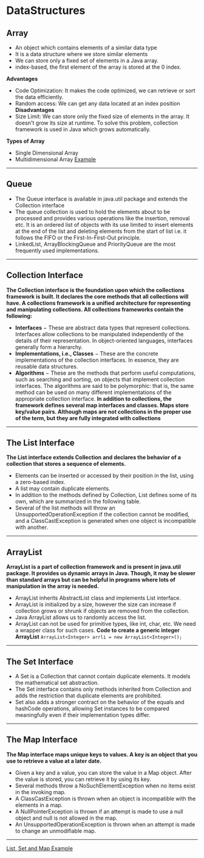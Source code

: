 # DataStructures
## Array
- An object which contains elements of a similar data type
- It is a data structure where we store similar elements
- We can store only a fixed set of elements in a Java array.
- index-based, the first element of the array is stored at the 0 index.

**Advantages**
- Code Optimization: It makes the code optimized, we can retrieve or sort the data efficiently.
- Random access: We can get any data located at an index position
**Disadvantages**
- Size Limit: We can store only the fixed size of elements in the array. It doesn't grow its size at runtime. To solve this problem, collection framework is used in Java which grows automatically. 

**Types of Array**
- Single Dimensional Array
- Multidimensional Array
[Example](../img/array.png)
_________________________
## Queue
- The Queue interface is available in java.util package and extends the Collection interface
- The queue collection is used to hold the elements about to be processed and provides various operations like the insertion, removal etc. It is an ordered list of objects with its use limited to insert elements at the end of the list and deleting elements from the start of list i.e. it follows the FIFO or the First-In-First-Out principle.
- LinkedList, ArrayBlockingQueue and PriorityQueue are the most frequently used implementations. 
__________________
## Collection Interface
**The Collection interface is the foundation upon which the collections framework is built. It declares the core methods that all collections will have. A collections framework is a unified architecture for representing and manipulating collections. All collections frameworks contain the following:**

- **Interfaces** − These are abstract data types that represent collections. Interfaces allow collections to be manipulated independently of the details of their representation. In object-oriented languages, interfaces generally form a hierarchy.
- **Implementations, i.e., Classes** − These are the concrete implementations of the collection interfaces. In essence, they are reusable data structures.
- **Algorithms** − These are the methods that perform useful computations, such as searching and sorting, on objects that implement collection interfaces. The algorithms are said to be polymorphic: that is, the same method can be used on many different implementations of the appropriate collection interface.
**In addition to collections, the framework defines several map interfaces and classes. Maps store key/value pairs. Although maps are not collections in the proper use of the term, but they are fully integrated with collections**
________________________________________
## The List Interface
**The List interface extends Collection and declares the behavior of a collection that stores a sequence of elements.**
- Elements can be inserted or accessed by their position in the list, using a zero-based index.
- A list may contain duplicate elements.
- In addition to the methods defined by Collection, List defines some of its own, which are summarized in the following table.
- Several of the list methods will throw an UnsupportedOperationException if the collection cannot be modified, and a ClassCastException is generated when one object is incompatible with another. 
___________________________
## ArrayList
**ArrayList is a part of collection framework and is present in java.util package. It provides us dynamic arrays in Java. Though, it may be slower than standard arrays but can be helpful in programs where lots of manipulation in the array is needed.**

- ArrayList inherits AbstractList class and implements List interface.
- ArrayList is initialized by a size, however the size can increase if collection grows or shrunk if objects are removed from the collection.
- Java ArrayList allows us to randomly access the list.
- ArrayList can not be used for primitive types, like int, char, etc. We need a wrapper class for such cases.
**Code to create a generic integer ArrayList**
    `ArrayList<Integer> arrli = new ArrayList<Integer>();`
___________________________
## The Set Interface
- A Set is a Collection that cannot contain duplicate elements. It models the mathematical set abstraction.
- The Set interface contains only methods inherited from Collection and adds the restriction that duplicate elements are prohibited.
- Set also adds a stronger contract on the behavior of the equals and hashCode operations, allowing Set instances to be compared meaningfully even if their implementation types differ.
_________________________
## The Map Interface
**The Map interface maps unique keys to values. A key is an object that you use to retrieve a value at a later date.**

- Given a key and a value, you can store the value in a Map object. After the value is stored, you can retrieve it by using its key.
- Several methods throw a NoSuchElementException when no items exist in the invoking map.
- A ClassCastException is thrown when an object is incompatible with the elements in a map.
- A NullPointerException is thrown if an attempt is made to use a null object and null is not allowed in the map.
- An UnsupportedOperationException is thrown when an attempt is made to change an unmodifiable map.
_____________________
[List, Set and Map Example](../img/collectionsexamples.png)